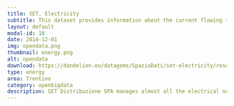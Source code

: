 ```yaml
---
title: SET, Electricity
subtitle: This dataset provides information about the current flowing through the electrical grid of the Trentino province. 
layout: default
modal-id: 18
date: 2014-12-01
img: opendata.png
thumbnail: energy.png
alt: opendata
download: https://dandelion.eu/datagems/SpazioDati/set-electricity/resource/
type: energy
area: Trentino
category: openbigdata
description: SET Distribuzione SPA manages almost all the electrical network over the Trentino territory. It uses around 180 primary distribution lines (medium voltage lines) to bring energy from the national grid and distribute it among Trentino users. The dataset supplies information regarding the current flowing through the distribution lines and details about how the distribution lines are spread over the Trentino territory.<br/> There is no spatial aggregation for this dataset. The current flowing through the distribution lines has been recorded every 10 minutes.
---
```

